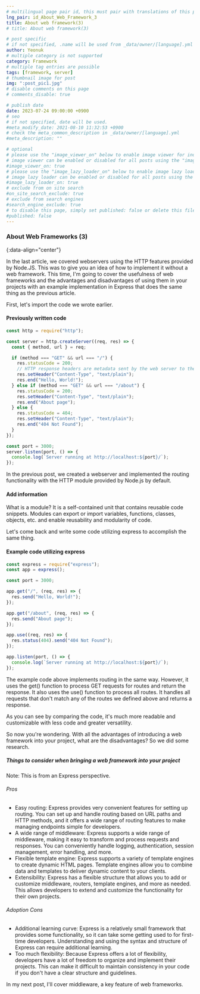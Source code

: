 ```yaml
---
# multilingual page pair id, this must pair with translations of this page. (This name must be unique)
lng_pair: id_About_Web_Framework_3
title: About web framework(3)
# title: About web framework(3)

# post specific
# if not specified, .name will be used from _data/owner/[language].yml
author: Yeonuk
# multiple category is not supported
category: Framework
# multiple tag entries are possible
tags: [framework, server]
# thumbnail image for post
img: ":post_pic1.jpg"
# disable comments on this page
# comments_disable: true

# publish date
date: 2023-07-24 09:00:00 +0900
# seo
# if not specified, date will be used.
#meta_modify_date: 2021-08-10 11:32:53 +0900
# check the meta_common_description in _data/owner/[language].yml
#meta_description: ""

# optional
# please use the "image_viewer_on" below to enable image viewer for individual pages or posts (_posts/ or [language]/_posts folders).
# image viewer can be enabled or disabled for all posts using the "image_viewer_posts: true" setting in _data/conf/main.yml.
#image_viewer_on: true
# please use the "image_lazy_loader_on" below to enable image lazy loader for individual pages or posts (_posts/ or [language]/_posts folders).
# image lazy loader can be enabled or disabled for all posts using the "image_lazy_loader_posts: true" setting in _data/conf/main.yml.
#image_lazy_loader_on: true
# exclude from on site search
#on_site_search_exclude: true
# exclude from search engines
#search_engine_exclude: true
# to disable this page, simply set published: false or delete this file
#published: false
---
```


<!-- outline-start -->

### About Web Frameworks (3)

{:data-align="center"}

<!-- outline-end -->

In the last article, we covered webservers using the HTTP features provided by Node.JS. This was to give you an idea of how to implement it without a web framework.
This time, I'm going to cover the usefulness of web frameworks and the advantages and disadvantages of using them in your projects with an example implementation in Express that does the same thing as the previous article.

First, let's import the code we wrote earlier.

#### Previously written code

```javascript
const http = require("http");

const server = http.createServer((req, res) => {
  const { method, url } = req;

  if (method === "GET" && url === "/") {
    res.statusCode = 200;
    // HTTP response headers are metadata sent by the web server to the client, containing information about the properties and content of the response.
    res.setHeader("Content-Type", "text/plain");
    res.end("Hello, World!");
  } else if (method === "GET" && url === "/about") {
    res.statusCode = 200;
    res.setHeader("Content-Type", "text/plain");
    res.end("About page");
  } else {
    res.statusCode = 404;
    res.setHeader("Content-Type", "text/plain");
    res.end("404 Not Found");
  }
});

const port = 3000;
server.listen(port, () => {
  console.log(`Server running at http://localhost:${port}/`);
});
```

In the previous post, we created a webserver and implemented the routing functionality with the HTTP module provided by Node.js by default.

#### Add information

What is a module?
It is a self-contained unit that contains reusable code snippets. Modules can export or import variables, functions, classes, objects, etc. and enable reusability and modularity of code.

Let's come back and write some code utilizing express to accomplish the same thing.

#### Example code utilizing express

```javascript
const express = require("express");
const app = express();

const port = 3000;

app.get("/", (req, res) => {
  res.send("Hello, World!");
});

app.get("/about", (req, res) => {
  res.send("About page");
});

app.use((req, res) => {
  res.status(404).send("404 Not Found");
});

app.listen(port, () => {
  console.log(`Server running at http://localhost:${port}/`);
});
```

The example code above implements routing in the same way. However, it uses the get() function to process GET requests for routes and return the response. It also uses the use() function to process all routes.
It handles all requests that don't match any of the routes we defined above and returns a response.

As you can see by comparing the code, it's much more readable and customizable with less code and greater versatility.

So now you're wondering. With all the advantages of introducing a web framework into your project, what are the disadvantages?
So we did some research.

##### Things to consider when bringing a web framework into your project

Note: This is from an Express perspective.

###### Pros

- Easy routing: Express provides very convenient features for setting up routing. You can set up and handle routing based on URL paths and HTTP methods, and it offers a wide range of routing features to make managing endpoints simple for developers.
- A wide range of middleware: Express supports a wide range of middleware, making it easy to transform and process requests and responses. You can conveniently handle logging, authentication, session management, error handling, and more.
- Flexible template engine: Express supports a variety of template engines to create dynamic HTML pages. Template engines allow you to combine data and templates to deliver dynamic content to your clients.
- Extensibility: Express has a flexible structure that allows you to add or customize middleware, routers, template engines, and more as needed. This allows developers to extend and customize the functionality for their own projects.

###### Adoption Cons

- Additional learning curve: Express is a relatively small framework that provides some functionality, so it can take some getting used to for first-time developers. Understanding and using the syntax and structure of Express can require additional learning.
- Too much flexibility: Because Express offers a lot of flexibility, developers have a lot of freedom to organize and implement their projects. This can make it difficult to maintain consistency in your code if you don't have a clear structure and guidelines.

In my next post, I'll cover middleware, a key feature of web frameworks.

